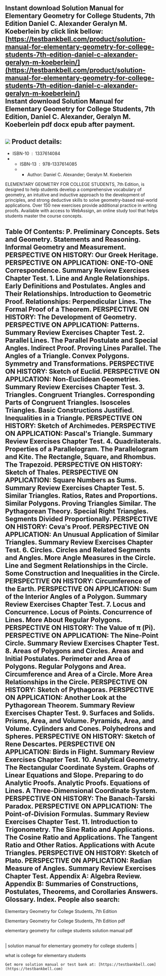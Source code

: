 Instant download **Solution Manual for Elementary Geometry for College Students, 7th Edition Daniel C. Alexander Geralyn M. Koeberlein** by click link bellow:  
[https://testbankbell.com/product/solution-manual-for-elementary-geometry-for-college-students-7th-edition-daniel-c-alexander-geralyn-m-koeberlein/](https://testbankbell.com/product/solution-manual-for-elementary-geometry-for-college-students-7th-edition-daniel-c-alexander-geralyn-m-koeberlein/)  
**Instant download Solution Manual for Elementary Geometry for College Students, 7th Edition, Daniel C. Alexander, Geralyn M. Koeberlein pdf docx epub after payment.**
-----------------------------------------------------------------------------------------------------------------------------------------------------------------------


![](https://testbankbell.com/wp-content/uploads/2023/05/9781337614085_SolutionManual-1.jpg)
**Product details:**
--------------------


* ISBN-10 ‏ : ‎ 1337614084
* * ISBN-13 ‏ : ‎ 978-1337614085
  * * Author: Daniel C. Alexander; Geralyn M. Koeberlein
   
ELEMENTARY GEOMETRY FOR COLLEGE STUDENTS, 7th Edition, is designed to help students develop a comprehensive vocabulary of geometry, an intuitive and inductive approach to the development of principles, and strong deductive skills to solve geometry-based real-world applications. Over 150 new exercises provide additional practice in writing proofs. Available with access to WebAssign, an online study tool that helps students master the course concepts.



**Table Of Contents:**
P. Preliminary Concepts. Sets and Geometry. Statements and Reasoning. Informal Geometry and Measurement. PERSPECTIVE ON HISTORY: Our Greek Heritage. PERSPECTIVE ON APPLICATION: ONE-TO-ONE Correspondence. Summary Review Exercises Chapter Test. 1. Line and Angle Relationships. Early Definitions and Postulates. Angles and Their Relationships. Introduction to Geometric Proof. Relationships: Perpendicular Lines. The Formal Proof of a Theorem. PERSPECTIVE ON HISTORY: The Development of Geometry. PERSPECTIVE ON APPLICATION: Patterns. Summary Review Exercises Chapter Test. 2. Parallel Lines. The Parallel Postulate and Special Angles. Indirect Proof. Proving Lines Parallel. The Angles of a Triangle. Convex Polygons. Symmetry and Transformations. PERSPECTIVE ON HISTORY: Sketch of Euclid. PERSPECTIVE ON APPLICATION: Non-Euclidean Geometries. Summary Review Exercises Chapter Test. 3. Triangles. Congruent Triangles. Corresponding Parts of Congruent Triangles. Isosceles Triangles. Basic Constructions Justified. Inequalities in a Triangle. PERSPECTIVE ON HISTORY: Sketch of Archimedes. PERSPECTIVE ON APPLICATION: Pascal's Triangle. Summary Review Exercises Chapter Test. 4. Quadrilaterals. Properties of a Parallelogram. The Parallelogram and Kite. The Rectangle, Square, and Rhombus. The Trapezoid. PERSPECTIVE ON HISTORY: Sketch of Thales. PERSPECTIVE ON APPLICATION: Square Numbers as Sums. Summary Review Exercises Chapter Test. 5. Similar Triangles. Ratios, Rates and Proportions. Similar Polygons. Proving Triangles Similar. The Pythagorean Theory. Special Right Triangles. Segments Divided Proportionally. PERSPECTIVE ON HISTORY: Ceva's Proof. PERSPECTIVE ON APPLICATION: An Unusual Application of Similar Triangles. Summary Review Exercises Chapter Test. 6. Circles. Circles and Related Segments and Angles. More Angle Measures in the Circle. Line and Segment Relationships in the Circle. Some Construction and Inequalities in the Circle. PERSPECTIVE ON HISTORY: Circumference of the Earth. PERSPECTIVE ON APPLICATION: Sum of the Interior Angles of a Polygon. Summary Review Exercises Chapter Test. 7. Locus and Concurrence. Locus of Points. Concurrence of Lines. More About Regular Polygons. PERSPECTIVE ON HISTORY: The Value of π (Pi). PERSPECTIVE ON APPLICATION: The Nine-Point Circle. Summary Review Exercises Chapter Test. 8. Areas of Polygons and Circles. Areas and Initial Postulates. Perimeter and Area of Polygons. Regular Polygons and Area. Circumference and Area of a Circle. More Area Relationships in the Circle. PERSPECTIVE ON HISTORY: Sketch of Pythagoras. PERSPECTIVE ON APPLICATION: Another Look at the Pythagorean Theorem. Summary Review Exercises Chapter Test. 9. Surfaces and Solids. Prisms, Area, and Volume. Pyramids, Area, and Volume. Cylinders and Cones. Polyhedrons and Spheres. PERSPECTIVE ON HISTORY: Sketch of Rene Descartes. PERSPECTIVE ON APPLICATION: Birds in Flight. Summary Review Exercises Chapter Test. 10. Analytical Geometry. The Rectangular Coordinate System. Graphs of Linear Equations and Slope. Preparing to do Analytic Proofs. Analytic Proofs. Equations of Lines. A Three-Dimensional Coordinate System. PERSPECTIVE ON HISTORY: The Banach-Tarski Paradox. PERSPECTIVE ON APPLICATION: The Point-of-Division Formulas. Summary Review Exercises Chapter Test. 11. Introduction to Trigonometry. The Sine Ratio and Applications. The Cosine Ratio and Applications. The Tangent Ratio and Other Ratios. Applications with Acute Triangles. PERSPECTIVE ON HISTORY: Sketch of Plato. PERSPECTIVE ON APPLICATION: Radian Measure of Angles. Summary Review Exercises Chapter Test. Appendix A: Algebra Review. Appendix B: Summaries of Constructions, Postulates, Theorems, and Corollaries Answers. Glossary. Index.
**People also search:**
-----------------------


Elementary Geometry for College Students, 7th Edition

Elementary Geometry for College Students, 7th Edition pdf

elementary geometry for college students solution manual pdf


|  |
| --- |
| 
solution manual for elementary geometry for college students
 |


 what is college for elementary students

    Get more solution manual or test bank at: [https://testbankbell.com](https://testbankbell.com)
